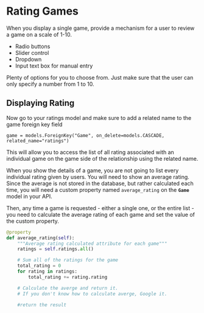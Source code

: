 # Rating Games

When you display a single game, provide a mechanism for a user to review a game on a scale of 1-10.

* Radio buttons
* Slider control
* Dropdown
* Input text box for manual entry

Plenty of options for you to choose from. Just make sure that the user can only specify a number from 1 to 10.

## Displaying Rating

Now go to your ratings model and make sure to add a related name to the game foreign key field

```
game = models.ForeignKey("Game", on_delete=models.CASCADE, related_name="ratings")
```

This will allow you to access  the list of all rating associated with an individual game on the game side of the relationship using the related name.

When you show the details of a game, you are not going to list every individual rating given by users. You will need to show an average rating. Since the average is not stored in the database, but rather calculated each time, you will need a custom property named `average_rating` on the **`Game`** model in your API.

Then, any time a game is requested - either a single one, or the entire list - you need to calculate the average rating of each game and set the value of the custom property.

```py
@property
def average_rating(self):
    """Average rating calculated attribute for each game"""
    ratings = self.ratings.all()

    # Sum all of the ratings for the game
    total_rating = 0
    for rating in ratings:
        total_rating += rating.rating

    # Calculate the averge and return it.
    # If you don't know how to calculate averge, Google it.

    #return the result
```
